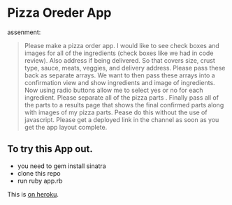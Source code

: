 # Pizza Oreder App 

assenment:
> Please make a pizza order app. I would  like to see check boxes and images for all of the ingredients (check boxes like we had in code review). Also address  if being delivered.  So that covers size, crust type, sauce, meats, veggies,  and delivery address.  Please pass these back as separate arrays. We want to then pass these arrays into a confirmation view and show ingredients  and  image of ingredients. Now  using radio buttons allow me to select yes or no for each ingredient. Please separate all of the pizza parts .  Finally pass all of the parts to a results page that shows  the final confirmed parts  along with images of my pizza parts. Pease do this without the use of javascript. Please get a deployed link in the channel as soon as you get the app layout complete.
 


## To try this App out.
* you need to gem install sinatra
* clone this repo
* run ruby app.rb

This is [on heroku](https://pizza-app88.herokuapp.com/).
